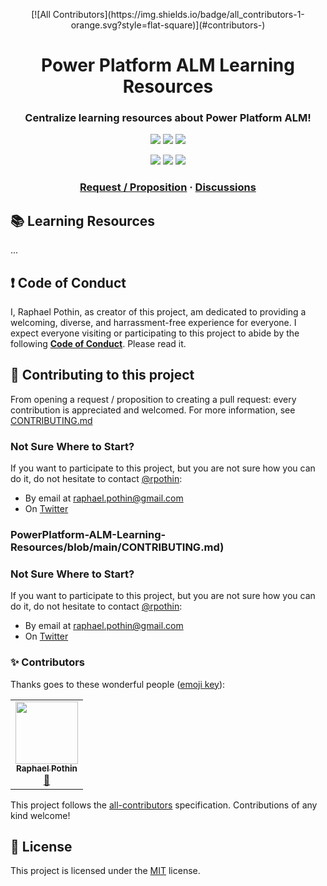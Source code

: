 <p align="center">
<!-- ALL-CONTRIBUTORS-BADGE:START - Do not remove or modify this section -->
[![All Contributors](https://img.shields.io/badge/all_contributors-1-orange.svg?style=flat-square)](#contributors-)
<!-- ALL-CONTRIBUTORS-BADGE:END -->
    <h1 align="center">
        Power Platform ALM Learning Resources
    </h1>
    <h3 align="center">
        Centralize learning resources about Power Platform ALM!
    </h3>
</p>

<p align="center">
    <a href="https://github.com/rpothin/PowerPlatform-ALM-Learning-Resources/blob/main/LICENSE" alt="Repository License">
        <img src="https://img.shields.io/github/license/rpothin/PowerPlatform-ALM-Learning-Resources?color=yellow&label=License" /></a>
    <a href="https://github.com/rpothin/PowerPlatform-ALM-Learning-Resources/issues" alt="Open Issues">
        <img src="https://img.shields.io/github/issues-raw/rpothin/PowerPlatform-ALM-Learning-Resources?label=Open%20Issues" /></a>
    <a href="https://github.com/rpothin/PowerPlatform-ALM-Learning-Resources/pulls" alt="Open Pull Requests">
        <img src="https://img.shields.io/github/issues-pr-raw/rpothin/PowerPlatform-ALM-Learning-Resources?label=Open%20Pull%20Requests" /></a>
</p>

<p align="center">
    <a href="#watchers" alt="Watchers">
        <img src="https://img.shields.io/github/watchers/rpothin/PowerPlatform-ALM-Learning-Resources?style=social" /></a>
    <a href="#forks" alt="Forks">
        <img src="https://img.shields.io/github/forks/rpothin/PowerPlatform-ALM-Learning-Resources?style=social" /></a>
    <a href="#stars" alt="Stars">
        <img src="https://img.shields.io/github/stars/rpothin/PowerPlatform-ALM-Learning-Resources?style=social" /></a>
</p>

<h3 align="center">
  <a href="https://github.com/rpothin/PowerPlatform-ALM-Learning-Resources/issues/new/choose">Request / Proposition</a>
  <span> · </span>
  <a href="https://github.com/rpothin/PowerPlatform-ALM-Learning-Resources/discussions">Discussions</a>
</h3>

## </h3>

## 📚 Learning Resources

...

## ❗ Code of Conduct

I, Raphael Pothin, as creator of this project, am dedicated to providing a welcoming, diverse, and harrassment-free experience for everyone. I expect everyone visiting or participating to this project to abide by the following [**Code of Conduct**](https://github.com/rpothin/PowerPlatform-ALM-Learning-Resources/blob/main/CODE_OF_CONDUCT.md). Please read it.

## 👐 Contributing to this project

From opening a request / proposition to creating a pull request: every contribution is appreciated and welcomed.
For more information, see [CONTRIBUTING.md](https://github.com/rpothin/PowerPlatform-ALM-Learning-Resources/blob/main/CONTRIBUTING.md)

### Not Sure Where to Start?

If you want to participate to this project, but you are not sure how you can do it, do not hesitate to contact [@rpothin](https://github.com/rpothin):
- By email at raphael.pothin@gmail.com
- On [Twitter](https://twitter.com/RaphaelPothin)

### PowerPlatform-ALM-Learning-Resources/blob/main/CONTRIBUTING.md)

### Not Sure Where to Start?

If you want to participate to this project, but you are not sure how you can do it, do not hesitate to contact [@rpothin](https://github.com/rpothin):
- By email at raphael.pothin@gmail.com
- On [Twitter](https://twitter.com/RaphaelPothin)

### ✨ Contributors

Thanks goes to these wonderful people ([emoji key](https://allcontributors.org/docs/en/emoji-key)):

<!-- ALL-CONTRIBUTORS-LIST:START - Do not remove or modify this section -->
<!-- prettier-ignore-start -->
<!-- markdownlint-disable -->
<table>
  <tr>
    <td align="center"><a href="https://www.polywork.com/rpothin"><img src="https://avatars.githubusercontent.com/u/23240245?v=4?s=100" width="100px;" alt=""/><br /><sub><b>Raphael Pothin</b></sub></a><br /><a href="https://github.com/rpothin/PowerPlatform-ALM-Learning-Resources/commits?author=rpothin" title="Documentation">📖</a></td>
  </tr>
</table>

<!-- markdownlint-restore -->
<!-- prettier-ignore-end -->

<!-- ALL-CONTRIBUTORS-LIST:END -->

This project follows the [all-contributors](https://github.com/all-contributors/all-contributors) specification. Contributions of any kind welcome!

## 📝 License

This project is licensed under the [MIT](https://github.com/rpothin/PowerPlatform-ALM-Learning-Resources/blob/main/LICENSE) license.